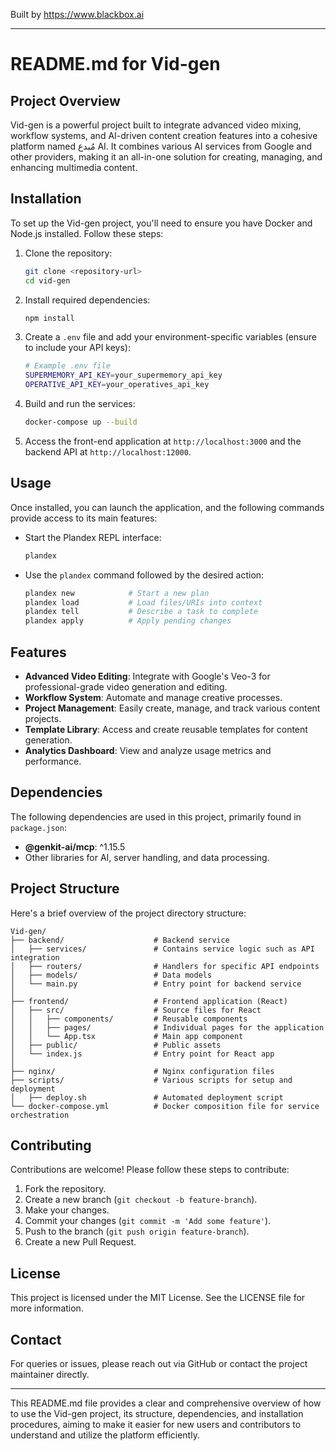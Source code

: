 
Built by https://www.blackbox.ai

---

# README.md for Vid-gen

## Project Overview
Vid-gen is a powerful project built to integrate advanced video mixing, workflow systems, and AI-driven content creation features into a cohesive platform named مُبدع AI. It combines various AI services from Google and other providers, making it an all-in-one solution for creating, managing, and enhancing multimedia content.

## Installation
To set up the Vid-gen project, you'll need to ensure you have Docker and Node.js installed. Follow these steps:

1. Clone the repository:

   ```bash
   git clone <repository-url>
   cd vid-gen
   ```

2. Install required dependencies:

   ```bash
   npm install
   ```

3. Create a `.env` file and add your environment-specific variables (ensure to include your API keys):

   ```bash
   # Example .env file
   SUPERMEMORY_API_KEY=your_supermemory_api_key
   OPERATIVE_API_KEY=your_operatives_api_key
   ```

4. Build and run the services:

   ```bash
   docker-compose up --build
   ```

5. Access the front-end application at `http://localhost:3000` and the backend API at `http://localhost:12000`.

## Usage
Once installed, you can launch the application, and the following commands provide access to its main features:

- Start the Plandex REPL interface:
  ```bash
  plandex
  ```

- Use the `plandex` command followed by the desired action:
  ```bash
  plandex new            # Start a new plan
  plandex load           # Load files/URIs into context
  plandex tell           # Describe a task to complete
  plandex apply          # Apply pending changes
  ```

## Features
- **Advanced Video Editing**: Integrate with Google's Veo-3 for professional-grade video generation and editing.
- **Workflow System**: Automate and manage creative processes.
- **Project Management**: Easily create, manage, and track various content projects.
- **Template Library**: Access and create reusable templates for content generation.
- **Analytics Dashboard**: View and analyze usage metrics and performance.

## Dependencies
The following dependencies are used in this project, primarily found in `package.json`:

- **@genkit-ai/mcp**: ^1.15.5
- Other libraries for AI, server handling, and data processing.

## Project Structure
Here's a brief overview of the project directory structure:

```
Vid-gen/
├── backend/                    # Backend service
│   ├── services/               # Contains service logic such as API integration
│   ├── routers/                # Handlers for specific API endpoints
│   ├── models/                 # Data models
│   └── main.py                 # Entry point for backend service
│
├── frontend/                   # Frontend application (React)
│   ├── src/                    # Source files for React
│   │   ├── components/         # Reusable components
│   │   ├── pages/              # Individual pages for the application
│   │   └── App.tsx             # Main app component
│   ├── public/                 # Public assets
│   └── index.js                # Entry point for React app
│
├── nginx/                      # Nginx configuration files
├── scripts/                    # Various scripts for setup and deployment
│   ├── deploy.sh               # Automated deployment script
└── docker-compose.yml          # Docker composition file for service orchestration
```

## Contributing
Contributions are welcome! Please follow these steps to contribute:

1. Fork the repository.
2. Create a new branch (`git checkout -b feature-branch`).
3. Make your changes.
4. Commit your changes (`git commit -m 'Add some feature'`).
5. Push to the branch (`git push origin feature-branch`).
6. Create a new Pull Request.

## License
This project is licensed under the MIT License. See the LICENSE file for more information.

## Contact
For queries or issues, please reach out via GitHub or contact the project maintainer directly. 

---

This README.md file provides a clear and comprehensive overview of how to use the Vid-gen project, its structure, dependencies, and installation procedures, aiming to make it easier for new users and contributors to understand and utilize the platform efficiently.